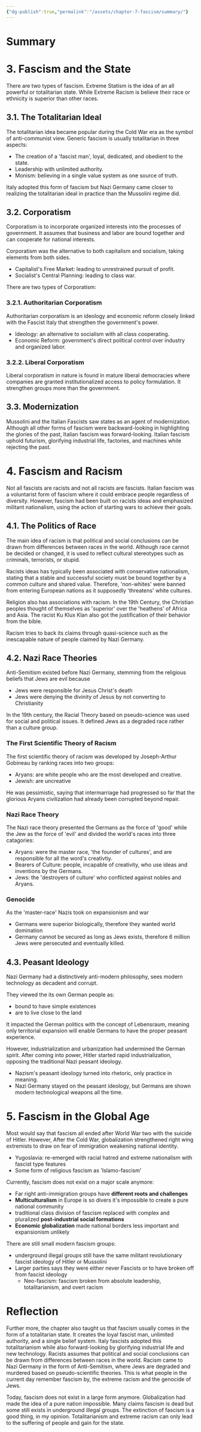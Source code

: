 ```yaml
---
{"dg-publish":true,"permalink":"/assets/chapter-7-fascism/summary/"}
---
```


# Summary

# 3. Fascism and the State

There are two types of fascism. Extreme Statism is the idea of an all powerful or totalitarian state. While Extreme Racism is believe their race or ethnicity is superior than other races.

## 3.1. The Totalitarian Ideal

The totalitarian idea became popular during the Cold War era as the symbol of anti-communist view. Generic fascism is usually totalitarian in three aspects:

- The creation of a 'fascist man', loyal, dedicated, and obedient to the state.
- Leadership with unlimited authority.
- Monism: believing in a single value system as one source of truth.

Italy adopted this form of fascism but Nazi Germany came closer to realizing the totalitarian ideal in practice than the Mussolini regime did.

## 3.2. Corporatism

Corporatism is to incorporate organized interests into the processes of government. It assumes that business and labor are bound together and can cooperate for national interests.

Corporatism was the alternative to both capitalism and socialism, taking elements from both sides.

- Capitalist's Free Market: leading to unrestrained pursuit of profit.
- Socialist's Central Planning: leading to class war.

There are two types of Corporatism:

### 3.2.1. Authoritarian Corporatism

Authoritarian corporatism is an ideology and economic reform closely linked with the Fascist Italy that strengthen the government's power.

- Ideology: an alternative to socialism with all class cooperating.
- Economic Reform: government's direct political control over industry and organized labor.

### 3.2.2. Liberal Corporatism

Liberal corporatism in nature is found in mature liberal democracies where companies are granted institutionalized access to policy formulation. It strengthen groups more than the government.

## 3.3. Modernization

Mussolini and the Italian Fascists saw states as an agent of modernization. Although all other forms of fascism were backward-looking in highlighting the glories of the past, Italian fascism was forward-looking. Italian fascism uphold futurism, glorifying industrial life, factories, and machines while rejecting the past.

# 4. Fascism and Racism

Not all fascists are racists  and not all racists are fascists. Italian fascism was a voluntarist form of fascism where it could embrace people regardless of diversity. However, fascism had been built on racists ideas and emphasized militant nationalism, using the action of starting wars to achieve their goals.

## 4.1. The Politics of Race

The main idea of racism is that political and social conclusions can be drawn from differences between races in the world. Although race cannot be decided or changed, it is used to reflect cultural stereotypes such as criminals, terrorists, or stupid.

Racists ideas has typically been associated with conservative nationalism, stating that a stable and successful society must be bound together by a common culture and shared value. Therefore, 'non-whites' were banned from entering European nations as it supposedly 'threatens' white cultures.

Religion also has associations with racism. In the 19th Century, the Christian peoples thought of themselves as 'superior' over the 'heathens' of Africa and Asia. The racist Ku Klux Klan also got the justification of their behavior from the bible.

Racism tries to back its claims through quasi-science such as the inescapable nature of people claimed by Nazi Germany.

## 4.2. Nazi Race Theories

Anti-Semitism existed before Nazi Germany, stemming from the religious beliefs that Jews are evil because

- Jews were responsible for Jesus Christ's death
- Jews were denying the divinity of Jesus by not converting to Christianity

In the 19th century, the Racial Theory based on pseudo-science was used for social and political issues. It defined Jews as a degraded race rather than a culture group.

### The First Scientific Theory of Racism

The first scientific theory of racism was developed by Joseph-Arthur Gobineau by ranking races into two groups:

- Aryans: are white people who are the most developed and creative.
- Jewish: are uncreative

He was pessimistic, saying that intermarriage had progressed so far that the glorious Aryans civilization had already been corrupted beyond repair.

### Nazi Race Theory

The Nazi race theory presented the Germans as the force of 'good' while the Jew as the force of 'evil' and divided the world's races into three catagories:

- Aryans: were the master race, 'the founder of cultures', and are responsible for all the word's creativtiy.
- Bearers of Culture: people, incapable of creativity, who use ideas and inventions by the Germans.
- Jews: the 'destroyers of culture' who conflicted against nobles and Aryans.

### Genocide

As the 'master-race' Nazis took on expansionism and war

- Germans were superior biologically, therefore they wanted world domination
- Germany cannot be secured as long as Jews exists, therefore 6 million Jews were persecuted and eventually killed.

## 4.3. Peasant Ideology

Nazi Germany had a distinctively anti-modern philosophy, sees modern technology as decadent and corrupt. 

They viewed the its own German people as:

- bound to have simple existences
- are to live close to the land

It impacted the German politics with the concept of Lebensraum, meaning only territorial expansion will enable Germans to have the proper peasant experience.

However, industrialization and urbanization had undermined the German spirit. After coming into power, Hitler started rapid industrialization, opposing the traditional Nazi peasant ideology.

- Nazism's peasant ideology turned into rhetoric, only practice in meaning.
- Nazi Germany stayed on the peasant ideology, but Germans are shown modern technological weapons all the time.

# 5. Fascism in the Global Age

Most would say that fascism all ended after World War two with the suicide of Hitler. However, After the Cold War, globalization strengthened right wing extremists to draw on fear of immigration weakening national identity.

- Yugoslavia: re-emerged with racial hatred and extreme nationalism with fascist type features
- Some form of religious fascism as 'Islamo-fascism'

Currently, fascism does not exist on a major scale anymore:

- Far right anti-immigration groups have **different roots and challenges**
- **Multiculturalism** in Europe is so divers it's impossible to create a pure national community
- traditional class division of fascism replaced with complex and pluralized **post-industrial social formations**
- **Economic globalization** made national borders less important and expansionism unlikely

There are still small modern fascism groups:

- underground illegal groups still have the same militant revolutionary fascist ideology of Hitler or Mussolini
- Larger parties says they were either never Fascists or to have broken off from fascist ideology
    - Neo-fascism: fascism broken from absolute leadership, totalitarianism, and overt racism

# Reflection

Further more, the chapter also taught us that fascism usually comes in the form of a totalitarian state. It creates the loyal fascist man, unlimited authority, and a single belief system. Italy fascists adopted this totalitarianism while also forward-looking by glorifying industrial life and new technology. Racists assumes that political and social conclusions can be drawn from differences between races in the world. Racism came to Nazi Germany in the form of Anti-Semitism, where Jews are degraded and murdered based on pseudo-scientific theories. This is what people in the current day remember fascism by, the extreme racism and the genocide of Jews. 

Today, fascism does not exist in a large form anymore. Globalization had made the idea of a pure nation impossible. Many  claims fascism is dead but some still exists in underground illegal groups. The extinction of fascism is a good thing, in my opinion. Totalitarianism and extreme racism can only lead to the suffering of people and gain for the state.